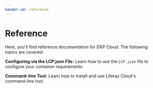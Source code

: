 ```yaml
---
header-id: reference
---
```


# Reference

Here, you'll find reference documentation for DXP Cloud. The following topics 
are covered:

**Configuring via the LCP.json File:** Learn how to use the `LCP.json` file to 
configure your container requirements. 

**Command-line Tool:** Learn how to install and use Liferay Cloud's command-line 
tool. 
